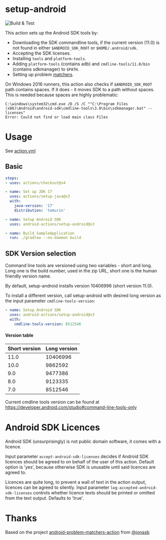 # setup-android

![Build & Test](https://github.com/android-actions/setup-android/workflows/Build%20&%20Test/badge.svg)

This action sets up the Android SDK tools by:
 - Downloading the SDK commandline tools, if the current version (11.0) is not found in either `$ANDROID_SDK_ROOT` or `$HOME/.android/sdk`.
 - Accepting the SDK licenses.
 - Installing `tools` and `platform-tools`.
 - Adding `platform-tools` (contains adb) and `cmdline-tools/11.0/bin` (contains sdkmanager) to `$PATH`.
 - Setting up problem [matchers](/matchers.json).

On Windows 2016 runners, this action also checks if `$ANDROID_SDK_ROOT` path contains spaces.
If it does - it moves SDK to a path without spaces. This is needed because spaces are highly problematic:
```
C:\windows\system32\cmd.exe /D /S /C ""C:\Program Files (x86)\Android\android-sdk\cmdline-tools\3.0\bin\sdkmanager.bat" --licenses"
Error: Could not find or load main class Files
```

# Usage

See [action.yml](action.yml)

## Basic
```yaml
steps:
- uses: actions/checkout@v4

- name: Set up JDK 17
  uses: actions/setup-java@v3
  with:
    java-version: '17'
    distribution: 'temurin'

- name: Setup Android SDK
  uses: android-actions/setup-android@v3

- name: Build SampleApplication
  run: ./gradlew --no-daemon build
```

## SDK Version selection

Command line tools are versioned using two variables - short and long.
Long one is the build number, used in the zip URL, short one is the human friendly version name.

By default, setup-android installs version 10406996 (short version 11.0).

To install a different version, call setup-android with desired long version as the input parameter `cmdline-tools-version`:
```yaml
- name: Setup Android SDK
  uses: android-actions/setup-android@v3
  with:
    cmdline-tools-version: 8512546
```

#### Version table
| Short version | Long version |
| --- | --- |
| 11.0 | 10406996 |
| 10.0 | 9862592 |
| 9.0 | 9477386 |
| 8.0 | 9123335 |
| 7.0 | 8512546 |

Current cmdline tools version can be found at https://developer.android.com/studio#command-line-tools-only


# Android SDK Licences

Android SDK (unsurprisingly) is not public domain software, it comes with a licence.

Input parameter `accept-android-sdk-licenses` decides if Android SDK licences should be agreed to on behalf of the user of this action.
Default option is 'yes', because otherwise SDK is unusable until said licences are agreed to.

Licences are quite long, to prevent a wall of text in the action output, licences can be agreed to silently.
Input parameter `log-accepted-android-sdk-licenses` controls whether licence texts should be printed or omitted from the text output. Defaults to 'true'.

# Thanks
Based on the project [android-problem-matchers-action](https://github.com/jonasb/android-problem-matchers-action) from [@jonasb](https://github.com/jonasb)
